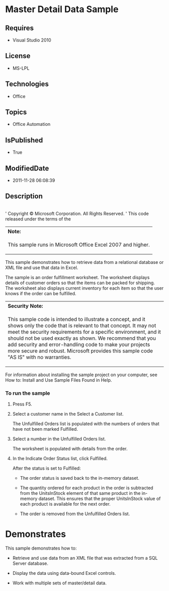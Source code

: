 # Master Detail Data Sample
## Requires
* Visual Studio 2010
## License
* MS-LPL
## Technologies
* Office
## Topics
* Office Automation
## IsPublished
* True
## ModifiedDate
* 2011-11-28 06:08:39
## Description

<div id="header">
<table width="100%" id="topTable">
</table>
</div>
<div id="mainSection">
<div id="mainBody">
<p><span class="style1">&#39; Copyright © Microsoft Corporation. All Rights Reserved.
</span><span class="style1">&#39; This code released under the terms of the </span>
<br>
</p>
<div class="introduction">
<div class="alert">
<table width="100%" cellspacing="0" cellpadding="0">
<tbody>
<tr>
<th align="left"><b>Note:</b></th>
</tr>
<tr>
<td>
<p>This sample runs in Microsoft Office Excel 2007 and higher.</p>
</td>
</tr>
</tbody>
</table>
</div>
<p>This sample demonstrates how to retrieve data from a relational database or XML file and use that data in Excel.</p>
<p>The sample is an order fulfillment worksheet. The worksheet displays details of customer orders so that the items can be packed for shipping. The worksheet also displays current inventory for each item so that the user knows if the order can be fulfilled.</p>
<div class="alert">
<table width="100%" cellspacing="0" cellpadding="0">
<tbody>
<tr>
<th align="left"><b>Security Note:</b></th>
</tr>
<tr>
<td>
<p>This sample code is intended to illustrate a concept, and it shows only the code that is relevant to that concept. It may not meet the security requirements for a specific environment, and it should not be used exactly as shown. We recommend that you add
 security and error-handling code to make your projects more secure and robust. Microsoft provides this sample code &quot;AS IS&quot; with no warranties.</p>
</td>
</tr>
</tbody>
</table>
</div>
<p>For information about installing the sample project on your computer, see How to: Install and Use Sample Files Found in Help.</p>
</div>
<h3 class="procedureSubHeading">To run the sample</h3>
<div class="subSection">
<ol>
<li>
<p>Press F5.</p>
</li><li>
<p>Select a customer name in the <span class="ui">Select a Customer</span> list.</p>
<p>The <span class="ui">Unfulfilled Orders</span> list is populated with the numbers of orders that have not been marked
<span class="ui">Fulfilled</span>.</p>
</li><li>
<p>Select a number in the <span class="ui">Unfulfilled Orders</span> list.</p>
<p>The worksheet is populated with details from the order.</p>
</li><li>
<p>In the <span class="ui">Indicate Order Status</span> list, click <span class="ui">
Fulfilled</span>.</p>
<p>After the status is set to <span class="ui">Fulfilled</span>:</p>
<ul>
<li>
<p>The order status is saved back to the in-memory dataset.</p>
</li><li>
<p>The quantity ordered for each product in the order is subtracted from the <span class="ui">
UnitsInStock</span> element of that same product in the in-memory dataset. This ensures that the proper
<span class="ui">UnitsInStock</span> value of each product is available for the next order.</p>
</li><li>
<p>The order is removed from the <span class="ui">Unfulfilled Orders</span> list.</p>
</li></ul>
</li></ol>
</div>
<h1 class="heading"><span tabindex="0" style="">Demonstrates</span></h1>
<div id="demonstratesSection" class="section">
<p>This sample demonstrates how to: </p>
<ul>
<li>
<p>Retrieve and use data from an XML file that was extracted from a SQL Server database.
</p>
</li><li>
<p>Display the data using data-bound Excel controls.</p>
</li><li>
<p>Work with multiple sets of master/detail data.</p>
</li></ul>
</div>
</div>
</div>
